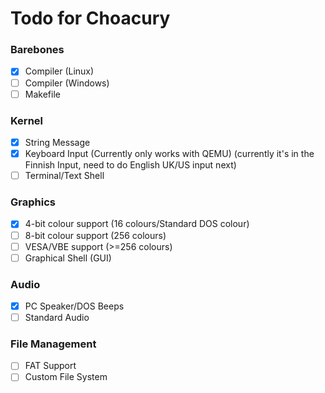 # Todo for Choacury

### Barebones

- [x] Compiler (Linux)
- [ ] Compiler (Windows)
- [ ] Makefile

### Kernel
- [x] String Message
- [x] Keyboard Input  (Currently only works with QEMU)
      (currently it's in the Finnish Input, need to do English UK/US input next)
- [ ] Terminal/Text Shell

### Graphics
- [x] 4-bit colour support (16 colours/Standard DOS colour)
- [ ] 8-bit colour support (256 colours)
- [ ] VESA/VBE support (>=256 colours)
- [ ] Graphical Shell (GUI)

### Audio
- [x] PC Speaker/DOS Beeps
- [ ] Standard Audio

### File Management
- [ ] FAT Support
- [ ] Custom File System